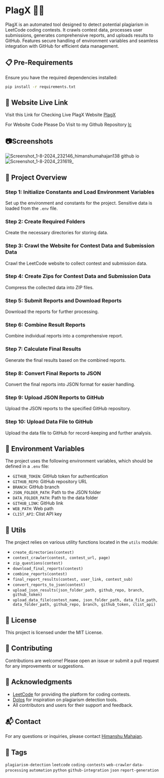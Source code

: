 # PlagX 📜🚫

PlagX is an automated tool designed to detect potential plagiarism in LeetCode coding contests.  It crawls contest data, processes user submissions, generates comprehensive reports, and uploads results to GitHub. Features secure handling of environment variables and seamless integration with GitHub for efficient data management.

## 📋 Pre-Requirements

Ensure you have the required dependencies installed:

```bash
pip install -r requirements.txt
```

## 🔗 Website Live Link
Visit this Link for Checking Live PlagX Website [PlagX](https://himanshumahajan138.github.io/lc/web/)

For Website Code Please Do Visit to my Github Repository [lc](https://github.com/himanshumahajan138/lc)

## 📷Screenshots

![Screenshot_1-8-2024_232146_himanshumahajan138 github io](https://github.com/user-attachments/assets/e1453bc1-0d98-493b-b9c1-7e1d1351c2cb)
![Screenshot_1-8-2024_231619_](https://github.com/user-attachments/assets/5e0dca67-576c-4282-a093-4a0f3beda1b3)


## 🚀 Project Overview

### Step 1: Initialize Constants and Load Environment Variables

Set up the environment and constants for the project. Sensitive data is loaded from the `.env` file.

### Step 2: Create Required Folders

Create the necessary directories for storing data.

### Step 3: Crawl the Website for Contest Data and Submission Data

Crawl the LeetCode website to collect contest and submission data.

### Step 4: Create Zips for Contest Data and Submission Data

Compress the collected data into ZIP files.

### Step 5: Submit Reports and Download Reports

Download the reports for further processing.

### Step 6: Combine Result Reports

Combine individual reports into a comprehensive report.

### Step 7: Calculate Final Results

Generate the final results based on the combined reports.

### Step 8: Convert Final Reports to JSON

Convert the final reports into JSON format for easier handling.

### Step 9: Upload JSON Reports to GitHub

Upload the JSON reports to the specified GitHub repository.

### Step 10: Upload Data File to GitHub

Upload the data file to GitHub for record-keeping and further analysis.

## 🌟 Environment Variables

The project uses the following environment variables, which should be defined in a `.env` file:

- `GITHUB_TOKEN`: GitHub token for authentication
- `GITHUB_REPO`: GitHub repository URL
- `BRANCH`: GitHub branch
- `JSON_FOLDER_PATH`: Path to the JSON folder
- `DATA_FOLDER_PATH`: Path to the data folder
- `GITHUB_LINK`: GitHub link
- `WEB_PATH`: Web path
- `CLIST_API`: Clist API key

## 🔧 Utils

The project relies on various utility functions located in the `utils` module:

- `create_directories(contest)`
- `contest_crawler(contest, contest_url, page)`
- `zip_questions(contest)`
- `download_final_reports(contest)`
- `combine_reports(contest)`
- `final_report_results(contest, user_link, contest_sub)`
- `convert_reports_to_json(contest)`
- `upload_json_results(json_folder_path, github_repo, branch, github_token)`
- `upload_data_file(contest_name, json_folder_path, data_file_path, data_folder_path, github_repo, branch, github_token, clist_api)`

## 📄 License

This project is licensed under the MIT License.

## 🤝 Contributing

Contributions are welcome! Please open an issue or submit a pull request for any improvements or suggestions.

## 🙏 Acknowledgments

- [LeetCode](https://leetcode.com) for providing the platform for coding contests.
- [Dolos](https://github.com/dodona-edu/dolos) for inspiration on plagiarism detection tools.
- All contributors and users for their support and feedback.

## 📬 Contact

For any questions or inquiries, please contact [Himanshu Mahajan](https://www.linkedin.com/in/himanshu138).

## 🔖 Tags

`plagiarism-detection` `leetcode` `coding-contests` `web-crawler` `data-processing` `automation` `python` `github-integration` `json` `report-generation`
